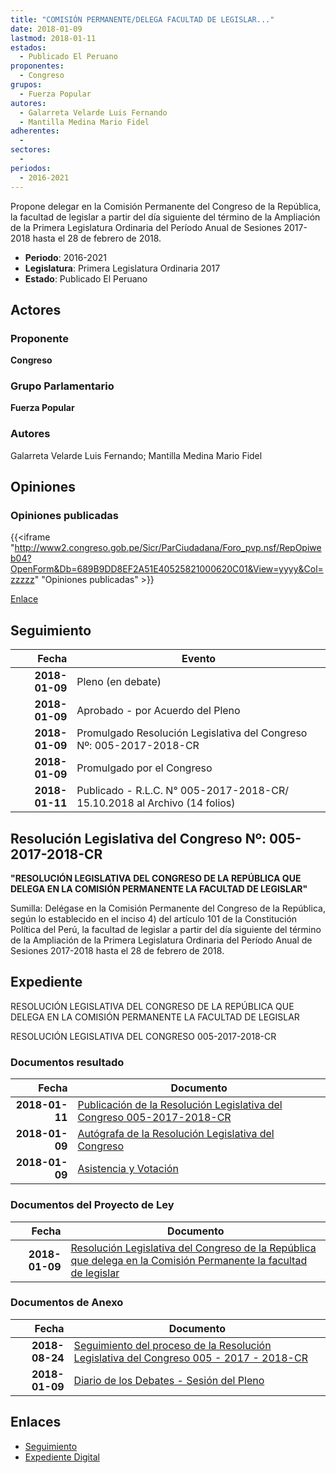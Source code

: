 ```yaml
---
title: "COMISIÓN PERMANENTE/DELEGA FACULTAD DE LEGISLAR..."
date: 2018-01-09
lastmod: 2018-01-11
estados: 
  - Publicado El Peruano
proponentes: 
  - Congreso
grupos: 
  - Fuerza Popular
autores: 
  - Galarreta Velarde Luis Fernando
  - Mantilla Medina Mario Fidel
adherentes: 
  - 
sectores: 
  - 
periodos: 
  - 2016-2021
---
```


Propone delegar en la Comisión Permanente del Congreso de la República, la facultad de legislar a partir del día siguiente del término de la Ampliación de la Primera Legislatura Ordinaria del Período Anual de Sesiones 2017-2018 hasta el 28 de febrero de 2018.

- **Periodo**: 2016-2021
- **Legislatura**: Primera Legislatura Ordinaria 2017
- **Estado**: Publicado El Peruano

## Actores

### Proponente

**Congreso**

### Grupo Parlamentario

**Fuerza Popular**

### Autores

Galarreta Velarde Luis Fernando; Mantilla Medina Mario Fidel


## Opiniones

### Opiniones publicadas

{{<iframe "http://www2.congreso.gob.pe/Sicr/ParCiudadana/Foro_pvp.nsf/RepOpiweb04?OpenForm&Db=689B9DD8EF2A51E40525821000620C01&View=yyyy&Col=zzzzz" "Opiniones publicadas" >}}

[Enlace](http://www2.congreso.gob.pe/Sicr/ParCiudadana/Foro_pvp.nsf/RepOpiweb04?OpenForm&Db=689B9DD8EF2A51E40525821000620C01&View=yyyy&Col=zzzzz)

## Seguimiento

| Fecha | Evento |
|------:|--------|
| **2018-01-09** | Pleno (en debate)|
| **2018-01-09** | Aprobado - por Acuerdo del Pleno|
| **2018-01-09** | Promulgado Resolución Legislativa del Congreso Nº: 005-2017-2018-CR|
| **2018-01-09** | Promulgado por el Congreso|
| **2018-01-11** | Publicado - R.L.C. N° 005-2017-2018-CR/ 15.10.2018 al Archivo (14 folios)|

## Resolución Legislativa del Congreso Nº: 005-2017-2018-CR

**"RESOLUCIÓN LEGISLATIVA DEL CONGRESO DE LA REPÚBLICA QUE DELEGA EN LA COMISIÓN PERMANENTE LA FACULTAD DE LEGISLAR"**

Sumilla: Delégase en la Comisión Permanente del Congreso de la República, según lo establecido en el inciso 4) del artículo 101 de la Constitución Política del Perú, la facultad de legislar a partir del día siguiente del término de la Ampliación de la Primera Legislatura Ordinaria del Período Anual de Sesiones 2017-2018 hasta el 28 de febrero de 2018.


## Expediente

RESOLUCIÓN LEGISLATIVA DEL CONGRESO DE LA REPÚBLICA QUE DELEGA EN LA COMISIÓN PERMANENTE LA FACULTAD DE LEGISLAR

RESOLUCIÓN LEGISLATIVA DEL CONGRESO 005-2017-2018-CR


### Documentos resultado

| Fecha | Documento |
|------:|--------|
| **2018-01-11** | [Publicación de la Resolución Legislativa del Congreso 005-2017-2018-CR](http://www.leyes.congreso.gob.pe/Documentos/2016_2021/Resolucion_Legislativa_del_Congreso/RLG-005-2017-2018-CR.pdf) |
| **2018-01-09** | [Autógrafa de la Resolución Legislativa del Congreso](http://www.leyes.congreso.gob.pe/Documentos/2016_2021/Autografas/Resolucion_Legislativa_del_Congreso/AU0227920180112.pdf) |
| **2018-01-09** | [Asistencia y Votación](http://www.leyes.congreso.gob.pe/Documentos/2016_2021/Asistencia_y_Votacion/Proyectos_de_Ley/AV02279_20180109.pdf) |

### Documentos del Proyecto de Ley

| Fecha | Documento |
|------:|--------|
| **2018-01-09** | [Resolución Legislativa del Congreso de la República que delega en la Comisión Permanente la facultad de legislar](http://www.leyes.congreso.gob.pe/Documentos/2016_2021/Proyectos_de_Ley_y_de_Resoluciones_Legislativas/PL02279_20180109.pdf) |

### Documentos de Anexo

| Fecha | Documento |
|------:|--------|
| **2018-08-24** | [Seguimiento del proceso de la Resolución Legislativa del Congreso 005 - 2017 - 2018-CR](http://www.leyes.congreso.gob.pe/Documentos/2016_2021/Seguimiento_de_Proyectos_de_Ley/02279PL20180824.pdf) |
| **2018-01-09** | [Diario de los Debates - Sesión del Pleno](http://www2.congreso.gob.pe/Sicr/DiarioDebates/Publicad.nsf/SesionesPleno/05256D6E0073DFE905258211005D6F41/$FILE/PLO-2017-26.pdf) |

## Enlaces 

- [Seguimiento](http://www2.congreso.gob.pe/Sicr/TraDocEstProc/CLProLey2016.nsf/f7fff46988ca05b1052578e100829cc7/8d8905ec9c8c35e305258210006d806a?OpenDocument)
- [Expediente Digital](http://www2.congreso.gob.pe/Sicr/TraDocEstProc/CLProLey2016.nsf/f7fff46988ca05b1052578e100829cc7/8d8905ec9c8c35e305258210006d806a?OpenDocument&Click=05257FB7005EB655.eb71d0cf91d8294e05256cdf006b5706/$Body/0.1C6C)

